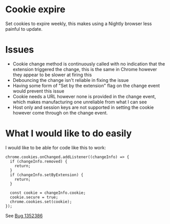 # Cookie expire

Set cookies to expire weekly, this makes using a Nightly browser less painful to update.

# Issues

- Cookie change method is continuously called with no indication that the extension triggered the change, this is the same in Chrome however they appear to be slower at firing this
- Debouncing the change isn't reliable in fixing the issue
- Having some form of "Set by the extension" flag on the change event would prevent this issue
- Cookie needs a URL however none is provided in the change event, which makes manufacturing one unreliable from what I can see
- Host only and session keys are not supported in setting the cookie however come through on the change event.


# What I would like to do easily

I would like to be able for code like this to work:

```
chrome.cookies.onChanged.addListener((changeInfo) => {
  if (changeInfo.removed) {
    return;
  }
  if (changeInfo.setByExtension) {
    return;
  }

  const cookie = changeInfo.cookie;
  cookie.secure = true;
  chrome.cookies.set(cookie);
});

```

See [Bug 1352386](https://bugzilla.mozilla.org/show_bug.cgi?id=1352386)
